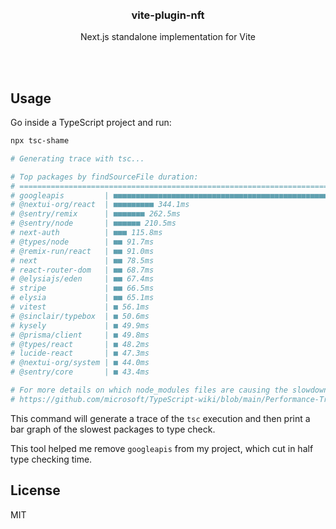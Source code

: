 <div align='center'>
    <br/>
    <br/>
    <h3>vite-plugin-nft</h3>
    <p>Next.js standalone implementation for Vite</p>
    <br/>
    <br/>
</div>

## Usage

Go inside a TypeScript project and run:

```bash
npx tsc-shame

# Generating trace with tsc...

# Top packages by findSourceFile duration:
# =========================================================================
# googleapis         | ■■■■■■■■■■■■■■■■■■■■■■■■■■■■■■■■■■■■■■■■■■■■■■■■■■ 1882.4ms
# @nextui-org/react  | ■■■■■■■■■ 344.1ms
# @sentry/remix      | ■■■■■■■ 262.5ms
# @sentry/node       | ■■■■■■ 210.5ms
# next-auth          | ■■■ 115.8ms
# @types/node        | ■■ 91.7ms
# @remix-run/react   | ■■ 91.0ms
# next               | ■■ 78.5ms
# react-router-dom   | ■■ 68.7ms
# @elysiajs/eden     | ■■ 67.4ms
# stripe             | ■■ 66.5ms
# elysia             | ■■ 65.1ms
# vitest             | ■ 56.1ms
# @sinclair/typebox  | ■ 50.6ms
# kysely             | ■ 49.9ms
# @prisma/client     | ■ 49.8ms
# @types/react       | ■ 48.2ms
# lucide-react       | ■ 47.3ms
# @nextui-org/system | ■ 44.0ms
# @sentry/core       | ■ 43.4ms

# For more details on which node_modules files are causing the slowdown, refer to the tsc tracing guide:
# https://github.com/microsoft/TypeScript-wiki/blob/main/Performance-Tracing.md
```

This command will generate a trace of the `tsc` execution and then print a bar graph of the slowest packages to type check.

This tool helped me remove `googleapis` from my project, which cut in half type checking time.

## License

MIT
